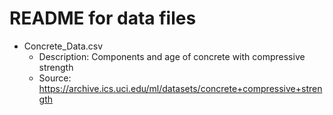 # README for data files

+ Concrete_Data.csv
  + Description: Components and age of concrete with compressive strength
  + Source: https://archive.ics.uci.edu/ml/datasets/concrete+compressive+strength